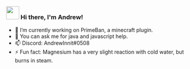 ### <img src="https://media.giphy.com/media/hvRJCLFzcasrR4ia7z/giphy.gif" width="35px"> Hi there, I'm Andrew!

- 🔭 I’m currently working on PrimeBan, a minecraft plugin.
- 💬 You can ask me for java and javascript help.
- 📫 Discord: AndrewInnit#0508
- ⚡ Fun fact: Magnesium has a very slight reaction with cold water, but burns in steam.
